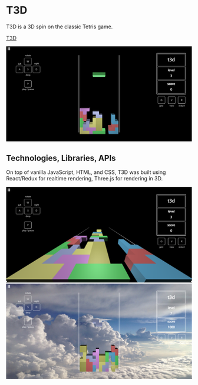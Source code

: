 # T3D

T3D is a 3D spin on the classic Tetris game.

[T3D][live]

[live]: http://t3d.herokuapp.com 

![image of main layout](/docs/screenshots/tetris_main.png)

## Technologies, Libraries, APIs

On top of vanilla JavaScript, HTML, and CSS, T3D was built using
React/Redux for realtime rendering, Three.js for rendering in 3D.


![image of view layout](/docs/screenshots/tetris_view.png)
![image of level seven](/docs/screenshots/tetris_seven.png)
